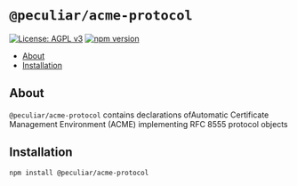 # `@peculiar/acme-protocol`

[![License: AGPL v3](https://img.shields.io/badge/License-AGPL%20v3-blue.svg)](https://www.gnu.org/licenses/agpl-3.0)
[![npm version](https://badge.fury.io/js/%40peculiar%2Facme-protocol.svg)](https://badge.fury.io/js/%40peculiar%2Facme-protocol)

- [About](@about)
- [Installation](@installation)

## About

`@peculiar/acme-protocol` contains declarations ofAutomatic Certificate Management Environment (ACME) implementing RFC 8555 protocol objects

## Installation

```
npm install @peculiar/acme-protocol
```
